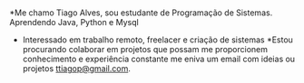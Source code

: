 #
*Me chamo Tiago Alves, sou estudante de Programação de Sistemas.
Aprendendo Java, Python e Mysql
* Interessado em trabalho remoto, freelacer e criação de sistemas
*Estou procurando colaborar em projetos que possam me proporcionem conhecimento e experiência constante
me eniva um email com ideias ou projetos ttiagop@gmail.com.

